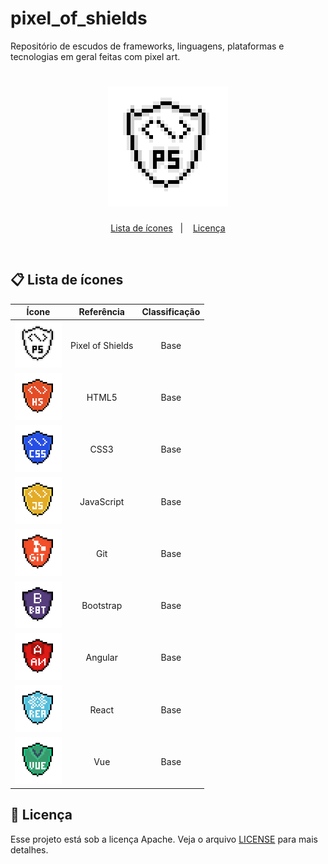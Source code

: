 # pixel_of_shields

Repositório de escudos de frameworks, linguagens, plataformas e tecnologias em geral feitas com pixel art.

<h1 align="center">
    <img alt="Pixel of Shields" title="Pixel of Shields" src="./pixel_of_shields.gif" />
</h1>

<p align="center">
  <a href="#clipboard-lista">Lista de ícones</a>&nbsp;&nbsp;&nbsp;|&nbsp;&nbsp;&nbsp;
  <a href="#memo-licença">Licença</a>
</p>

<br>

## :clipboard: Lista de ícones

|                                     Ícone                                     |    Referência    | Classificação |
| :---------------------------------------------------------------------------: | :--------------: | :-----------: |
| <img alt="PS" title="PS" src="./base/pixel_of_shields.png" width="75"/>       | Pixel of Shields |     Base      |
| <img alt="HTML5" title="HTML5" src="./base/html.png" width="75"/>             |      HTML5       |     Base      |
| <img alt="CSS3" title="CSS3" src="./base/css.png" width="75"/>                |       CSS3       |     Base      |
| <img alt="JS" title="JS" src="./base/javascript.png" width="75"/>             |    JavaScript    |     Base      |
| <img alt="GIT" title="GIT" src="./base/git.png" width="75"/>                  |        Git       |     Base      |
| <img alt="BOOTSTRAP" title="BOOTSTRAP" src="./base/bootstrap.png" width="75"/>|     Bootstrap    |     Base      |
| <img alt="ANGULAR" title="ANGULAR" src="./base/angular.png" width="75"/>      |      Angular     |     Base      |
| <img alt="REACT" title="REACT" src="./base/react.png" width="75"/>            |       React      |     Base      |
| <img alt="VUE" title="VUE" src="./base/vue.png" width="75"/>                  |        Vue       |     Base      |

## :memo: Licença

Esse projeto está sob a licença Apache. Veja o arquivo [LICENSE](LICENSE) para mais detalhes.
